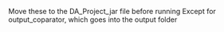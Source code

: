 Move these to the DA_Project_jar file before running
Except for output_coparator, which goes into the output folder

